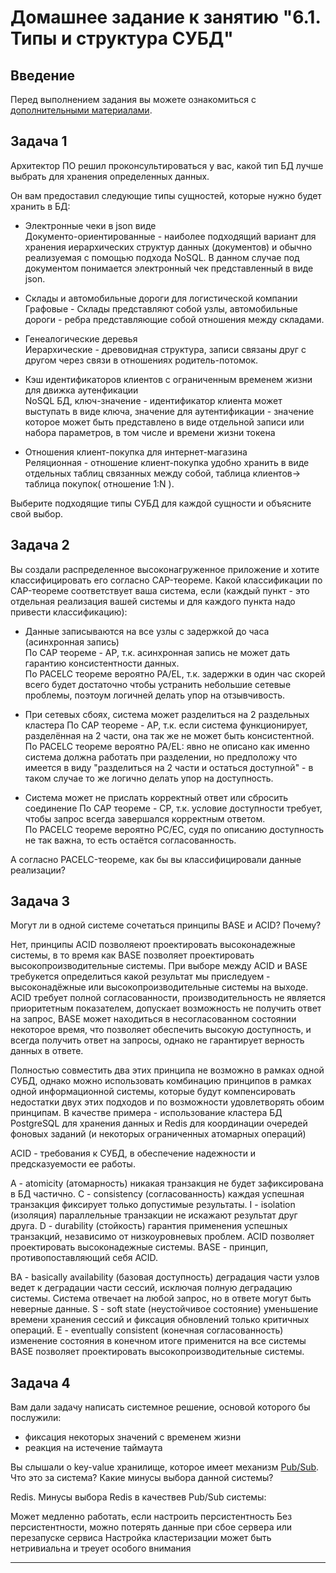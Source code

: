 # Домашнее задание к занятию "6.1. Типы и структура СУБД"

## Введение

Перед выполнением задания вы можете ознакомиться с 
[дополнительными материалами](https://github.com/netology-code/virt-homeworks/tree/master/additional/README.md).

## Задача 1

Архитектор ПО решил проконсультироваться у вас, какой тип БД 
лучше выбрать для хранения определенных данных.

Он вам предоставил следующие типы сущностей, которые нужно будет хранить в БД:

- Электронные чеки в json виде  
Документо-ориентированные - наиболее подходящий вариант для хранения иерархических структур данных (документов) и обычно реализуемая с помощью подхода NoSQL. В данном случае под документом понимается электронный чек представленный в виде json.  

- Склады и автомобильные дороги для логистической компании  
Графовые - Склады представляют собой узлы, автомобильные дороги - ребра представляющие собой отношения между складами.  

- Генеалогические деревья  
Иерархические - древовидная структура, записи связаны друг с другом через связи в отношениях родитель-потомок.  

- Кэш идентификаторов клиентов с ограниченным временем жизни для движка аутенфикации  
NoSQL БД, ключ-значение - идентификатор клиента может выступать в виде ключа, значение для аутентификации - значение которое может быть представлено в виде отдельной записи или набора параметров, в том числе и времени жизни токена

- Отношения клиент-покупка для интернет-магазина  
Реляционная - отношение клиент-покупка удобно хранить в виде отдельных таблиц связанных между собой, таблица клиентов-> таблица покупок( отношение 1:N  ).  

Выберите подходящие типы СУБД для каждой сущности и объясните свой выбор.

## Задача 2

Вы создали распределенное высоконагруженное приложение и хотите классифицировать его согласно 
CAP-теореме. Какой классификации по CAP-теореме соответствует ваша система, если 
(каждый пункт - это отдельная реализация вашей системы и для каждого пункта надо привести классификацию):

- Данные записываются на все узлы с задержкой до часа (асинхронная запись)  
По CAP теореме - AP, т.к. асинхронная запись не может дать гарантию консистентности данных.  
По PACELC теореме вероятно PA/EL, т.к. задержки в один час скорей всего будет достаточно чтобы устранить небольшие сетевые проблемы, поэтоум логичней делать упор на отзывчивость.  

- При сетевых сбоях, система может разделиться на 2 раздельных кластера
По CAP теореме - AP, т.к. если система функционирует, разделённая на 2 части, она так же не может быть консистентной.  
По PACELC теореме вероятно PA/EL: явно не описано как именно система должна работать при разделении, но предположу что имеется в виду "разделиться на 2 части и остаться доступной" - в таком случае то же логично делать упор на доступность.  

- Система может не прислать корректный ответ или сбросить соединение
По CAP теореме - CP, т.к. условие доступности требует, чтобы запрос всегда завершался корректным ответом.  
По PACELC теореме вероятно PC/EC, судя по описанию доступность не так важна, то есть остаётся согласованность.  

А согласно PACELC-теореме, как бы вы классифицировали данные реализации?  

## Задача 3

Могут ли в одной системе сочетаться принципы BASE и ACID? Почему?  

Нет, принципы ACID позволяеют проектировать высоконадежные системы, в то время как BASE позволяет проектировать высокопроизводительные системы. При выборе между ACID и BASE требукется определиться какой результат мы приследуем - высоконадёжные или высокопроизводительные системы на выходе. ACID требует полной согласованности, производительность не является приоритетным показателем, допускает возможность не получить ответ на запрос, BASE может находиться в несогласованном состоянии некоторое время, что позволяет обеспечить высокую доступность, и всегда получить ответ на запросы, однако не гарантирует верность данных в ответе.

Полностью совместить два этих принципа не возможно в рамках одной СУБД, однако можно использовать комбинацию принципов в рамках одной информационной системы, которые будут компенсировать недостатки двух этих подходов и по возможности удовлетворять обоим принципам. В качестве примера - использование кластера БД PostgreSQL для хранения данных и Redis для координации очередей фоновых заданий (и некоторых ограниченных атомарных операций)

ACID - требования к СУБД, в обеспечение надежности и предсказуемости ее работы.

A - atomicity (атомарность) никакая транзакция не будет зафиксирована в БД частично.
C - consistency (согласованность) каждая успешная транзакция фиксирует только допустимые результаты.
I - isolation (изоляция) параллельные транзакции не искажают результат друг друга.
D - durability (стойкость) гарантия применения успешных транзакций, независимо от низкоуровневых проблем. ACID позволяет проектировать высоконадежные системы.
BASE - принцип, противопоставляющий себя ACID.

BA - basically availability (базовая доступность) деградация части узлов ведет к деградации части сессий, исключая полную деградацию системы. Система отвечает на любой запрос, но в ответе могут быть неверные данные.
S - soft state (неустойчивое состояние) уменьшение времени хранения сессий и фиксация обновлений только критичных операций.
E - eventually consistent (конечная согласованность) изменение состояния в конечном итоге применится на все системы BASE позволяет проектировать высокопроизводительные системы.

## Задача 4

Вам дали задачу написать системное решение, основой которого бы послужили:

- фиксация некоторых значений с временем жизни
- реакция на истечение таймаута

Вы слышали о key-value хранилище, которое имеет механизм [Pub/Sub](https://habr.com/ru/post/278237/). 
Что это за система? Какие минусы выбора данной системы?

Redis. Минусы выбора Redis в качествев Pub/Sub системы:

Может медленно работать, если настроить персистентность
Без персистентности, можно потерять данные при сбое сервера или перезапуске сервиса
Настройка кластеризации может быть нетривиальна и треует особого внимания

---


